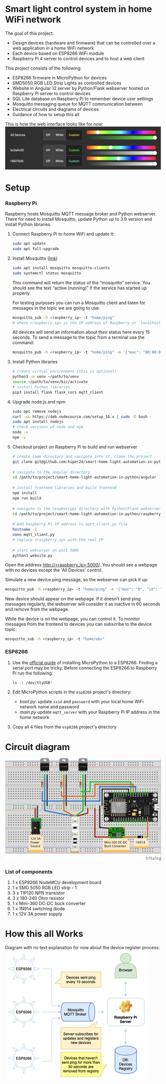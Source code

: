 # Smart light control system in home WiFi network

The goal of this project:
* Design devices (hardware and firmware) that can be controlled over a web application in a home WiFi network
* Each device based on ESP8266 WiFi module
* Raspberry Pi 4 server to control devices and to host a web client

This project consists of the following:
* ESP8266 firmware in MicroPython for devices
* SMD5050 RGB LED Strip Lights as controlled devices
* Website in Angular 12 server by Python/Flask webserver hosted on Raspberry Pi server to control devices
* SQL Lite database on Raspberry Pi to remember device user settings
* Mosquitto messaging queue for MQTT communication between  
* Electrical circuits and diagrams of devices
* Guidance of how to setup this all

This is how the web interface looks like for now:
![interface](./images/interface.png)

# Setup

### Raspberry Pi

Raspberry hosts Mosquitto MQTT message broker and Python webserver. There for need to install Mosquitto, update Python up to 3.9 version and install Python libraries.
1. Connect Raspberry Pi to home WiFi and update it:
   
    ```bash
    sudo apt update
    sudo apt full-upgrade
    ```

2. Install Mosquitto ([link](https://mosquitto.org/download/))
        
    ```bash
    sudo apt install mosquitto mosquitto-clients
    sudo systemctl status mosquitto
    ```

    This command will return the status of the “mosquitto” service. You should see the text “active (running)” if the service has started up properly.

    For testing purposes you can run a Mosquitto client and listen for messages in the topic we are going to use:
    
    ```bash
    mosquitto_sub -h <raspberry_ip> -t "home/ping"
    # where <raspberry_ip> is the IP address of Raspberry or 'localhost'
    ```
   
    All devices will send an information about their status here every 15 seconds.
    To send a message to the topic from a terminal use the command:
   
    ```bash
    mosquitto_pub -h <raspberry_ip> -t "home/ping" -m '{"mac": "00:00:00:00:00:00", "id": "ab0c9d00", "rgb": [0, 1023, 61]}'
    ```

3. Install Python libraries

   ```bash
   # create virtual environment (this is optional)
   python3 -m venv ~/path/to/venv
   source ~/path/to/venv/bic/activate
   # install Python libraries
   pip3 install flask flask_cors mqtt_client
   ```

4. Upgrade node.js and npm

   ```bash
   sudo apt remove nodejs
   curl -sL https://deb.nodesource.com/setup_16.x | sudo -E bash -
   sudo apt install nodejs
   # check versions of node and npm
   node -v
   npm -v
   ```

5. Checkout project on Raspberry Pi to build and run webserver
     
   ```bash
   # create some directory and navigate into it, clone the project
   git clone git@github.com:hiper2d/smart-home-light-automation-in-python.git

   # navigate to the angular directory
   cd /path/to/project/smart-home-light-automation-in-python/angular
   
   # install frontend libraries and build frontend
   npm install
   npm run build
   
   # navigate to the respberrypi directory with Python/Flask webserver scrips
   cd /path/to/project/smart-home-light-automation-in-python/raspberrypi
   
   # Add Raspberry Pi IP address to mqtt_client.py file
   hostname -I
   nano mqtt_client.py
   # replace <raspberry_ip> with the real IP
   
   # start webserver on port 5000
   python3 website.py
   ```
    
Open the address [http://<raspberry_ip>:5000/](http://<raspberry_ip>:5000/). You should see a webpage with no devices except the 'All Devices' control.

Simulate a new device ping message, so the webserver can pick it up:

```bash
mosquitto_pub -h <raspberry_ip> -t "home/ping" -m '{"mac": "0", "id": "abc", "rgb": [0, 1023, 61]}'
 ```
New device should appear on the webpage. If it doesn't send ping messages regularly, the webserver will consider it as inactive in 60 seconds and remove from the webpage.

While the device is on the webpage, you can control it. To monitor messages from the frontend to devices you can subscribe to the device topic:

```bash
mosquitto_sub -h <raspberry_ip> -t "home/abc"
 ```

### ESP8266

1. Use the [official guide](https://docs.micropython.org/en/v1.14/esp8266/tutorial/intro.html) of installing MicroPython to a ESP8266. Finding a serial port may be tricky. Before connecting the ESP8266 to Raspberry Pi run the following:

   ```bash
   ls -l /dev/ttyUSB*
   ```
   
2. Edit MicroPython scripts in the `esp8266` project's directory:
   - *boot.py*: update `ssid` and `password` with your local home WiFi network name and password
   - *main.py* update `mqtt_server` with your Raspberry Pi IP address in the home network
   
3. Copy all 4 files from the `esp8266` project's directory

# Circuit diagram

![circuit diagram](./images/circuit_diagram.jpg)

### List of components

1. 1 x ESP8266 NodeMCU development board
2. 1 x SMD 5050 RGB LED strip - 1
3. 3 x TIP120 NPN transistor
4. 3 x 180-240 Ohm resistor
5. 1 x Mini-360 DC-DC buck converter
6. 1 x 1N914 switching diode
7. 1 x 12V 3A power supply

# How this all Works

Diagram with no text explanation for now about the device register process:
![smart light ping](./images/smart_light_ping.png)
